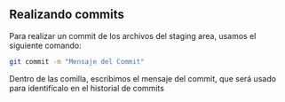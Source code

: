 ## Realizando commits

Para realizar un commit de los archivos del staging area, usamos el siguiente comando:

```bash
git commit -m "Mensaje del Commit"
```

Dentro de las comilla, escribimos el mensaje del commit, que será usado para identifícalo en el historial de commits